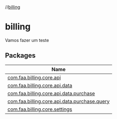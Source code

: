 //[billing](index.md)

# billing
Vamos fazer um teste
## Packages
| Name |
|---|
| [com.faa.billing.core.api](billing/com.faa.billing.core.api/index.md) |
| [com.faa.billing.core.api.data](billing/com.faa.billing.core.api.data/index.md) |
| [com.faa.billing.core.api.data.purchase](billing/com.faa.billing.core.api.data.purchase/index.md) |
| [com.faa.billing.core.api.data.purchase.query](billing/com.faa.billing.core.api.data.purchase.query/index.md) |
| [com.faa.billing.core.settings](billing/com.faa.billing.core.settings/index.md) |
